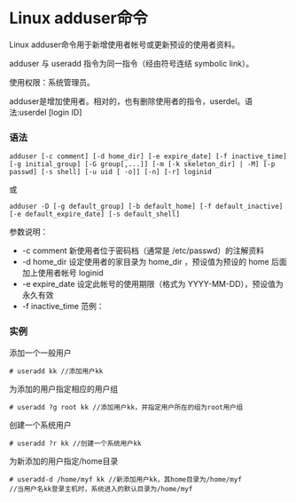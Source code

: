 # Linux adduser命令

Linux adduser命令用于新增使用者帐号或更新预设的使用者资料。

adduser 与 useradd 指令为同一指令（经由符号连结 symbolic link）。

使用权限：系统管理员。

adduser是增加使用者。相对的，也有删除使用者的指令，userdel。语法:userdel [login ID]

### 语法

    adduser [-c comment] [-d home_dir] [-e expire_date] [-f inactive_time] [-g initial_group] [-G group[,...]] [-m [-k skeleton_dir] | -M] [-p passwd] [-s shell] [-u uid [ -o]] [-n] [-r] loginid

或

    adduser -D [-g default_group] [-b default_home] [-f default_inactive] [-e default_expire_date] [-s default_shell]

参数说明：

- -c comment 新使用者位于密码档（通常是 /etc/passwd）的注解资料
- -d home_dir 设定使用者的家目录为 home_dir ，预设值为预设的 home 后面加上使用者帐号 loginid
- -e expire_date 设定此帐号的使用期限（格式为 YYYY-MM-DD），预设值为永久有效
- -f inactive_time 范例：

### 实例

添加一个一般用户

    # useradd kk //添加用户kk

为添加的用户指定相应的用户组

    # useradd ?g root kk //添加用户kk，并指定用户所在的组为root用户组

创建一个系统用户

    # useradd ?r kk //创建一个系统用户kk

为新添加的用户指定/home目录

    # useradd-d /home/myf kk //新添加用户kk，其home目录为/home/myf
    //当用户名kk登录主机时，系统进入的默认目录为/home/myf
    